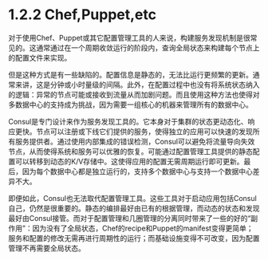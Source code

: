 # 1.2.2 Chef,Puppet,etc

对于使用Chef、Puppet或其它配置管理工具的人来说，构建服务发现机制是很常见的。这通常通过在一个周期收敛运行的阶段内，查询全局状态来构建每个节点上的配置文件来实现。

但是这种方式是有一些缺陷的。配置信息是静态的，无法比运行更频繁的更新。通常来讲，这是分钟或小时量级的间隔。此外，在配置过程中也没有将系统状态纳入的逻辑：异常的节点可能或接收到流量从而加剧问题。而且使用这种方法也使得对多数据中心的支持成为挑战，因为需要一组核心的机器来管理所有的数据中心。

Consul是专门设计来作为服务发现工具的。它本身对于集群的状态更动态化、响应更快。节点可以注册或下线它们提供的服务，使得独立的应用可以快速的发现所有服务提供者。通过使用内部集成的错误检测，Consul可以避免将流量导向失效节点，从而使得系统和服务可以优雅的恢复。可能通过配置管理工具提供的静态配置可以转移到动态的K/V存储中。这使得应用的配置无需周期运行即可更新。最后，因为每个数据中心都是独立运行的，支持多个数据中心与支持一个数据中心差异不大。

即便如此，Consul也无法取代配置管理工具。这些工具对于启动应用包括Consul自己，仍然是很重要的。静态的编排最好由已有的根据管理，而动态的状态和发现最好由Consul接管。而对于配置管理和几圈管理的分离同时带来了一些的好的“副作用”：因为没有了全局状态，Chef的recipe和Puppet的manifest变得更简单；服务和配置的修改无需再进行周期性的运行；而基础设施变得不可改变，因为配置管理不再需要全局状态。

